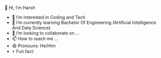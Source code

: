  👋 Hi, I’m Harsh
- 👀 I’m interested in Coding and Tech
- 🌱 I’m currently learning Bachelor Of Engineering (Artificial Intelligence And Data Science)
- 💞️ I’m looking to collaborate on ...
- 📫 How to reach me ...
- 😄 Pronouns: He/Him
- ⚡ Fun fact: 

<!---
BHARSH25/BHARSH25 is a ✨ special ✨ repository because its `README.md` (this file) appears on your GitHub profile.
You can click the Preview link to take a look at your changes.
--->
